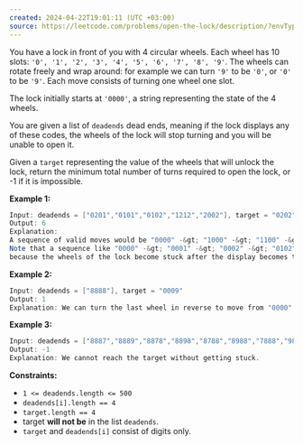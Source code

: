 ```yaml
---
created: 2024-04-22T19:01:11 (UTC +03:00)
source: https://leetcode.com/problems/open-the-lock/description/?envType=daily-question&envId=2024-04-22
---
```

You have a lock in front of you with 4 circular wheels. Each wheel has 10 slots: `'0', '1', '2', '3', '4', '5', '6', '7', '8', '9'`. The wheels can rotate freely and wrap around: for example we can turn `'9'` to be `'0'`, or `'0'` to be `'9'`. Each move consists of turning one wheel one slot.

The lock initially starts at `'0000'`, a string representing the state of the 4 wheels.

You are given a list of `deadends` dead ends, meaning if the lock displays any of these codes, the wheels of the lock will stop turning and you will be unable to open it.

Given a `target` representing the value of the wheels that will unlock the lock, return the minimum total number of turns required to open the lock, or -1 if it is impossible.


**Example 1:**

``` Java
Input: deadends = ["0201","0101","0102","1212","2002"], target = "0202"
Output: 6
Explanation: 
A sequence of valid moves would be "0000" -&gt; "1000" -&gt; "1100" -&gt; "1200" -&gt; "1201" -&gt; "1202" -&gt; "0202".
Note that a sequence like "0000" -&gt; "0001" -&gt; "0002" -&gt; "0102" -&gt; "0202" would be invalid,
because the wheels of the lock become stuck after the display becomes the dead end "0102".
```


**Example 2:**

``` Java
Input: deadends = ["8888"], target = "0009"
Output: 1
Explanation: We can turn the last wheel in reverse to move from "0000" -&gt; "0009".
```


**Example 3:**

``` Java
Input: deadends = ["8887","8889","8878","8898","8788","8988","7888","9888"], target = "8888"
Output: -1
Explanation: We cannot reach the target without getting stuck.
```


**Constraints:**

-   `1 <= deadends.length <= 500`
-   `deadends[i].length == 4`
-   `target.length == 4`
-   target **will not be** in the list `deadends`.
-   `target` and `deadends[i]` consist of digits only.
